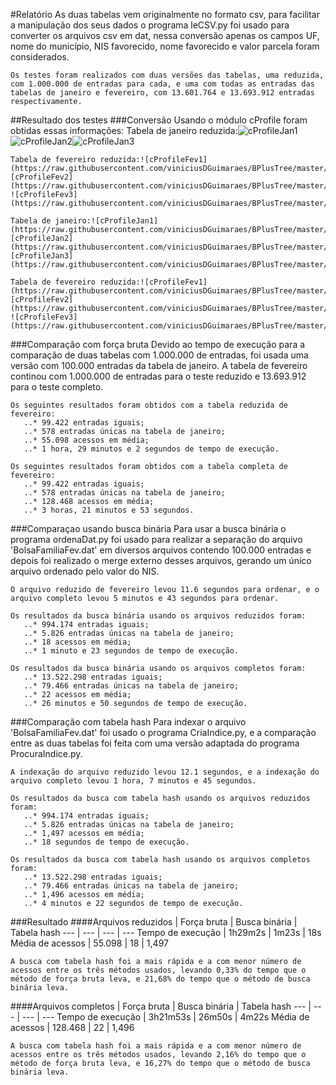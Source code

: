 #Relatório
    As duas tabelas vem originalmente no formato csv, para facilitar a manipulação dos seus dados o programa leCSV.py foi usado para converter os arquivos csv em dat, nessa conversão apenas os campos UF, nome do município, NIS favorecido, nome favorecido e valor parcela foram considerados.

    Os testes foram realizados com duas versões das tabelas, uma reduzida, com 1.000.000 de entradas para cada, e uma com todas as entradas das tabelas de janeiro e fevereiro, com 13.601.764 e 13.693.912 entradas respectivamente.

##Resultado dos testes
###Conversão
Usando o módulo cProfile foram obtidas essas informações:
    Tabela de janeiro reduzida:![cProfileJan1](https://raw.githubusercontent.com/viniciusDGuimaraes/BPlusTree/master/Testes/Reduzidos/Convers%C3%A3o/cProfile_jan_01.png)![cProfileJan2](https://raw.githubusercontent.com/viniciusDGuimaraes/BPlusTree/master/Testes/Reduzidos/Convers%C3%A3o/cProfile_jan_02.png)![cProfileJan3](https://raw.githubusercontent.com/viniciusDGuimaraes/BPlusTree/master/Testes/Reduzidos/Convers%C3%A3o/cProfile_jan_03.png)

    Tabela de fevereiro reduzida:![cProfileFev1](https://raw.githubusercontent.com/viniciusDGuimaraes/BPlusTree/master/Testes/Reduzidos/Convers%C3%A3o/cProfile_fev_01.png)![cProfileFev2](https://raw.githubusercontent.com/viniciusDGuimaraes/BPlusTree/master/Testes/Reduzidos/Convers%C3%A3o/cProfile_fev_02.png) ![cProfileFev3](https://raw.githubusercontent.com/viniciusDGuimaraes/BPlusTree/master/Testes/Reduzidos/Convers%C3%A3o/cProfile_fev_03.png)

    Tabela de janeiro:![cProfileJan1](https://raw.githubusercontent.com/viniciusDGuimaraes/BPlusTree/master/Testes/Completos/Convers%C3%A3o/cProfile_jan_01.png)![cProfileJan2](https://raw.githubusercontent.com/viniciusDGuimaraes/BPlusTree/master/Testes/Completos/Convers%C3%A3o/cProfile_jan_02.png)![cProfileJan3](https://raw.githubusercontent.com/viniciusDGuimaraes/BPlusTree/master/Testes/Completos/Convers%C3%A3o/cProfile_jan_03.png)

    Tabela de fevereiro reduzida:![cProfileFev1](https://raw.githubusercontent.com/viniciusDGuimaraes/BPlusTree/master/Testes/Completos/Convers%C3%A3o/cProfile_fev_01.png)![cProfileFev2](https://raw.githubusercontent.com/viniciusDGuimaraes/BPlusTree/master/Testes/Completos/Convers%C3%A3o/cProfile_fev_02.png) ![cProfileFev3](https://raw.githubusercontent.com/viniciusDGuimaraes/BPlusTree/master/Testes/Completos/Convers%C3%A3o/cProfile_fev_03.png)

###Comparação com força bruta
    Devido ao tempo de execução para a comparação de duas tabelas com 1.000.000 de entradas, foi usada uma versão com 100.000 entradas da tabela de janeiro. A tabela de fevereiro continou com 1.000.000 de entradas para o teste reduzido e 13.693.912 para o teste completo.

    Os seguintes resultados foram obtidos com a tabela reduzida de fevereiro:
       ..* 99.422 entradas iguais;
       ..* 578 entradas únicas na tabela de janeiro;
       ..* 55.098 acessos em média;
       ..* 1 hora, 29 minutos e 2 segundos de tempo de execução.

    Os seguintes resultados foram obtidos com a tabela completa de fevereiro:
       ..* 99.422 entradas iguais;
       ..* 578 entradas únicas na tabela de janeiro;
       ..* 128.468 acessos em média;
       ..* 3 horas, 21 minutos e 53 segundos.

###Comparaçao usando busca binária
    Para usar a busca binária o programa ordenaDat.py foi usado para realizar a separação do arquivo 'BolsaFamiliaFev.dat' em diversos arquivos contendo 100.000 entradas e depois foi realizado o merge externo desses arquivos, gerando um único arquivo ordenado pelo valor do NIS.

    O arquivo reduzido de fevereiro levou 11.6 segundos para ordenar, e o arquivo completo levou 5 minutos e 43 segundos para ordenar.

    Os resultados da busca binária usando os arquivos reduzidos foram:
       ..* 994.174 entradas iguais;
       ..* 5.826 entradas únicas na tabela de janeiro;
       ..* 18 acessos em média;
       ..* 1 minuto e 23 segundos de tempo de execução.

    Os resultados da busca binária usando os arquivos completos foram:
       ..* 13.522.298 entradas iguais;
       ..* 79.466 entradas únicas na tabela de janeiro;
       ..* 22 acessos em média;
       ..* 26 minutos e 50 segundos de tempo de execução.

###Comparação com tabela hash
    Para indexar o arquivo 'BolsaFamiliaFev.dat' foi usado o programa CriaIndice.py, e a comparação entre as duas tabelas foi feita com uma versão adaptada do programa ProcuraIndice.py.

    A indexação do arquivo reduzido levou 12.1 segundos, e a indexação do arquivo completo levou 1 hora, 7 minutos e 45 segundos.

    Os resultados da busca com tabela hash usando os arquivos reduzidos foram:
       ..* 994.174 entradas iguais;
       ..* 5.826 entradas únicas na tabela de janeiro;
       ..* 1,497 acessos em média;
       ..* 18 segundos de tempo de execução.

    Os resultados da busca com tabela hash usando os arquivos completos foram:
       ..* 13.522.298 entradas iguais;
       ..* 79.466 entradas únicas na tabela de janeiro;
       ..* 1,496 acessos em média;
       ..* 4 minutos e 22 segundos de tempo de execução.

###Resultado
####Arquivos reduzidos
     | Força bruta | Busca binária | Tabela hash
    --- | --- | --- | ---
    Tempo de execução | 1h29m2s | 1m23s | 18s
    Média de acessos | 55.098 | 18 | 1,497

    A busca com tabela hash foi a mais rápida e a com menor número de acessos entre os três métodos usados, levando 0,33% do tempo que o método de força bruta leva, e 21,68% do tempo que o método de busca binária leva.

####Arquivos completos
     | Força bruta | Busca binária | Tabela hash
    --- | --- | --- | ---
    Tempo de execução | 3h21m53s | 26m50s | 4m22s
    Média de acessos | 128.468 | 22 | 1,496

    A busca com tabela hash foi a mais rápida e a com menor número de acessos entre os três métodos usados, levando 2,16% do tempo que o método de força bruta leva, e 16,27% do tempo que o método de busca binária leva.
